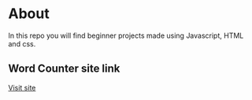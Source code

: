 # About

In this repo you will find beginner projects made using Javascript, HTML and css.

## Word Counter site link
[Visit site](https://countword1.netlify.app/)
